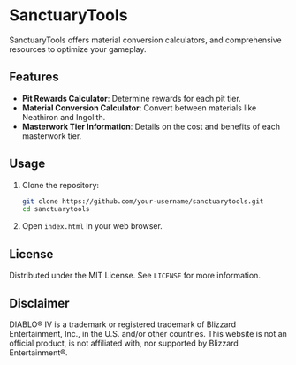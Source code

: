 # SanctuaryTools

SanctuaryTools offers material conversion calculators, and comprehensive resources to optimize your gameplay. 

## Features

- **Pit Rewards Calculator**: Determine rewards for each pit tier.
- **Material Conversion Calculator**: Convert between materials like Neathiron and Ingolith.
- **Masterwork Tier Information**: Details on the cost and benefits of each masterwork tier.

## Usage

1. Clone the repository:
    ```bash
    git clone https://github.com/your-username/sanctuarytools.git
    cd sanctuarytools
    ```

2. Open `index.html` in your web browser.

## License

Distributed under the MIT License. See `LICENSE` for more information.

## Disclaimer

DIABLO® IV is a trademark or registered trademark of Blizzard Entertainment, Inc., in the U.S. and/or other countries. This website is not an official product, is not affiliated with, nor supported by Blizzard Entertainment®.
